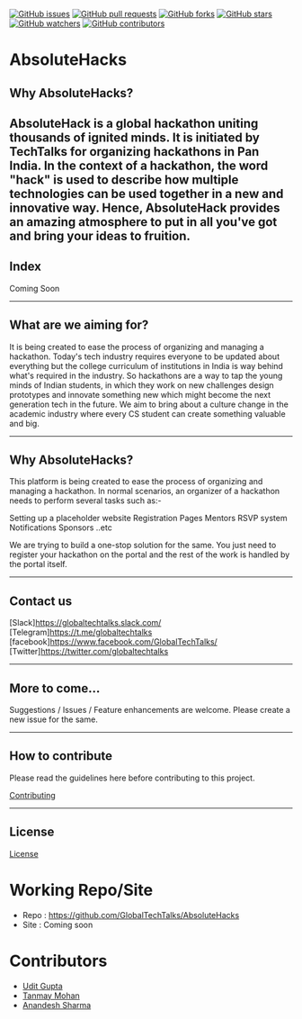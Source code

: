 [![GitHub issues](https://img.shields.io/github/issues/GlobalTechTalks/AbsoluteHacks.svg)](https://github.com/GlobalTechTalks/AbsoluteHacks/issues)
[![GitHub pull requests](https://img.shields.io/github/issues-pr/GlobalTechTalks/AbsoluteHacks.svg)](https://github.com/GlobalTechTalks/AbsoluteHacks/pulls)
[![GitHub forks](https://img.shields.io/github/forks/GlobalTechTalks/AbsoluteHacks.svg?style=social&label=Fork)](https://github.com/GlobalTechTalks/AbsoluteHacks/network)
[![GitHub stars](https://img.shields.io/github/stars/GlobalTechTalks/AbsoluteHacks.svg?style=social&label=Stars)](https://github.com/GlobalTechTalks/AbsoluteHacks/stargazers)
[![GitHub watchers](https://img.shields.io/github/watchers/GlobalTechTalks/AbsoluteHacks.svg?style=social&label=Watch)](https://github.com/GlobalTechTalks/AbsoluteHacks/watchers)
[![GitHub contributors](https://img.shields.io/github/contributors/GlobalTechTalks/AbsoluteHacks.svg)](https://github.com/GlobalTechTalks/AbsoluteHacks/graphs/contributors)

# AbsoluteHacks

## Why AbsoluteHacks?
AbsoluteHack is a global hackathon uniting thousands of ignited minds. It is initiated by TechTalks for organizing hackathons in Pan India.
In the context of a hackathon, the word "hack" is used to describe how multiple technologies can be used together in a new and innovative way. Hence, AbsoluteHack provides an amazing atmosphere to put in all you've got and bring your ideas to fruition.
---
## Index

Coming Soon

---

## What are we aiming for?

It is being created to ease the process of organizing and managing a hackathon. Today's tech industry requires everyone to be updated about everything but the college curriculum of institutions in India is way behind what's required in the industry. So hackathons are a way to tap the young minds of Indian students, in which they work on new challenges design prototypes and innovate something new which might become the next generation tech in the future. We aim to bring about a culture change in the academic industry where every CS student can create something valuable and big.

---


## Why AbsoluteHacks?

This platform is being created to ease the process of organizing and managing a hackathon. In normal scenarios, an organizer of a hackathon needs to perform several tasks such as:-

Setting up a placeholder website
Registration Pages
Mentors
RSVP system
Notifications
Sponsors 
..etc

We are trying to build a one-stop solution for the same. You just need to register your hackathon on the portal and the rest of the work is handled by the portal itself.

---

## Contact us

[Slack]https://globaltechtalks.slack.com/
[Telegram]https://t.me/globaltechtalks
[facebook]https://www.facebook.com/GlobalTechTalks/
[Twitter]https://twitter.com/globaltechtalks


---
## More to come...

Suggestions / Issues / Feature enhancements are welcome. Please create a new issue for the same.

---
## How to contribute

Please read the guidelines here before contributing to this project.

[Contributing](contributions.md)

---
## License

[License](LICENSE.md)

# Working Repo/Site
* Repo : https://github.com/GlobalTechTalks/AbsoluteHacks
* Site : Coming soon

# Contributors
* [Udit Gupta](https://github.com/uditwapt)
* [Tanmay Mohan](https://github.com/tanmaymohan)
* [Anandesh Sharma](https://github.com/Anandesh-sharma)


